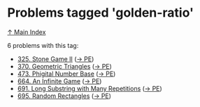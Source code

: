 # Problems tagged 'golden-ratio'

[↑ Main Index](../README.md)

6 problems with this tag:

- [325. Stone Game II](../problems/325.md) ([→ PE](https://projecteuler.net/problem=325))
- [370. Geometric Triangles](../problems/370.md) ([→ PE](https://projecteuler.net/problem=370))
- [473. Phigital Number Base](../problems/473.md) ([→ PE](https://projecteuler.net/problem=473))
- [664. An Infinite Game](../problems/664.md) ([→ PE](https://projecteuler.net/problem=664))
- [691. Long Substring with Many Repetitions](../problems/691.md) ([→ PE](https://projecteuler.net/problem=691))
- [695. Random Rectangles](../problems/695.md) ([→ PE](https://projecteuler.net/problem=695))
